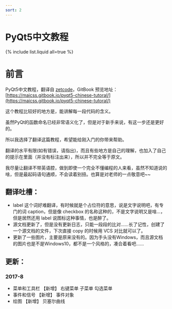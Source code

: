 ```yaml
---
sort: 2
---
```


# PyQt5中文教程

{% include list.liquid all=true %}

# 前言

PyQt5中文教程，翻译自 [zetcode](http://zetcode.com/gui/pyqt5/)，GitBook 预览地址：[https://maicss.gitbook.io/pyqt5-chinese-tutoral/](https://maicss.gitbook.io/pyqt5-chinese-tutoral/)

这个教程比较好的地方是，能讲解每一段代码的含义。

虽然PyQt的函数命名已经非常语义化了，但是对于新手来说，有这一步还是更好的。

所以我选择了翻译这篇教程，希望能给刚入门的你带来帮助。

翻译的水平有限\(如有错误，请指出\)，而且有些地方是自己的理解，也加入了自己的提示在里面（并没有标注出来），所以并不完全等于原文。

我尽量让翻译不带英语腔，做到即使一个完全不懂编程的人来看，虽然不知道说的啥，但是最起码语句通顺，不会读着别扭。也算是对老师的一点敬意吧~~

## 翻译吐槽：

* label 这个词好难翻译，有时候就是个占位符的意思，说是文字说明吧，有专门的词 caption，但是像 checkbox 的名称这种的，不是文字说明又是啥...，但是居然还用 label 说图标这种事情，也是醉了。
* 源文档更新了，但是没有更新日志，只能一段段的比对……长了记性，创建了一个源文档的文件，下次直接 copy 的时候用 VCS 对比就可以了。
* 更新了一些图片，主要是原来没有的。因为手头没有Windows，而且源文档的图片也是不是Windows10，都不是一个风格的，凑合着看吧……

## 更新：

### 2017-8

* 菜单和工具栏 【新增】 右键菜单 子菜单 勾选菜单
* 事件和信号 【新增】 事件对象
* 绘图 【新增】 贝塞尔曲线

